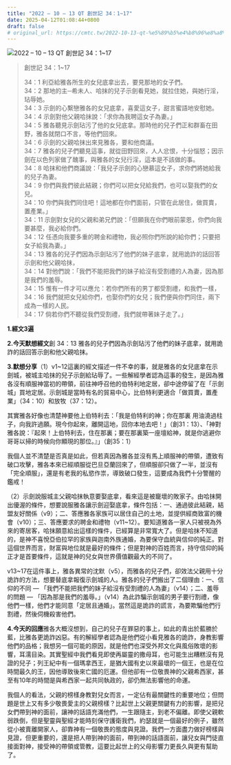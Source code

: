 ```yaml
---
title: "2022 – 10 – 13 QT 創世記 34：1~17"
date: 2025-04-12T01:08:44+0800
draft: false
# original_url: https://cmtc.tw/2022-10-13-qt-%e5%89%b5%e4%b8%96%e8%a8%98-34%ef%bc%9a117
---
```


![2022 – 10 – 13 QT 創世記 34：1~17](/images/qt.jpg  "2022 – 10 – 13 QT 創世記 34：1~17")

> 創世記 34：1~17
>
> 34：1 利亞給雅各所生的女兒底拿出去，要見那地的女子們。  
> 34：2 那地的主─希未人、哈抹的兒子示劍看見她，就拉住她，與她行淫，玷辱她。  
> 34：3 示劍的心繫戀雅各的女兒底拿，喜愛這女子，甜言蜜語地安慰她。  
> 34：4 示劍對他父親哈抹說：「求你為我聘這女子為妻。」  
> 34：5 雅各聽見示劍玷污了他的女兒底拿。那時他的兒子們正和群畜在田野，雅各就閉口不言，等他們回來。  
> 34：6 示劍的父親哈抹出來見雅各，要和他商議。  
> 34：7 雅各的兒子們聽見這事，就從田野回來，人人忿恨，十分惱怒；因示劍在以色列家做了醜事，與雅各的女兒行淫，這本是不該做的事。  
> 34：8 哈抹和他們商議說：「我兒子示劍的心戀慕這女子，求你們將她給我的兒子為妻。  
> 34：9 你們與我們彼此結親；你們可以把女兒給我們，也可以娶我們的女兒。  
> 34：10 你們與我們同住吧！這地都在你們面前，只管在此居住，做買賣，置產業。」  
> 34：11 示劍對女兒的父親和弟兄們說：「但願我在你們眼前蒙恩，你們向我要甚麼，我必給你們。  
> 34：12 任憑向我要多重的聘金和禮物，我必照你們所說的給你們；只要把女子給我為妻。」  
> 34：13 雅各的兒子們因為示劍玷污了他們的妹子底拿，就用詭詐的話回答示劍和他父親哈抹，  
> 34：14 對他們說：「我們不能把我們的妹子給沒有受割禮的人為妻，因為那是我們的羞辱。  
> 34：15 惟有一件才可以應允：若你們所有的男丁都受割禮，和我們一樣，  
> 34：16 我們就把女兒給你們，也娶你們的女兒；我們便與你們同住，兩下成為一樣的人民。  
> 34：17 倘若你們不聽從我們受割禮，我們就帶著妹子走了。」

**1.經文3遍**

**2.今天默想經文**創 34：13 雅各的兒子們因為示劍玷污了他們的妹子底拿，就用詭詐的話回答示劍和他父親哈抹。

**3.默想分享**（1）v1~12這裏的經文描述一件不幸的事，就是雅各的女兒底拿在示劍城，被城主哈抹的兒子示劍給玷辱了。一些解經學者認為這事的發生，是因為雅各沒有順服神當初的帶領，前往神呼召他的伯特利地定居，卻中途停留了在「示劍城」買地定居。示劍城是當時有名的貿易中心，比伯特利更適合「做買賣，置產業」（34：10）和放牧（37：12）。

其實雅各好像也清楚神要他上伯特利去：「我是伯特利的神；你在那裏 用油澆過柱子，向我許過願。現今你起來，離開這地，回你本地去吧！」（創31：13）、「神對雅各說：『起來！上伯特利去，住在那裏；要在那裏築一座壇給神，就是你逃避你哥哥以掃的時候向你顯現的那位。』」（創35：1）

我個人並不清楚是否真是如此，但若真因為雅各並沒有馬上順服神的帶領，遭致有破口攻擊，雅各本來已經順服從巴旦亞蘭回來了，但順服卻只做了一半，並沒有「完全順服」，還是有老我的私慾作祟，導致破口發生，這要成為我們十分警醒的鑑戒！

（2）示劍說服城主父親哈抹執意要娶底拿，看來這是被竉壞的敗家子。由哈抹開出優渥的條件，想要說服雅各讓示劍迎娶底拿，條件包括：一、通過彼此結親，結盟友好關係（v9）；二、答應雅各家族可以居住自己的土地，並提供經商致富的機會（v10）；三、答應要求的聘金和禮物（v11~12）。要知道雅各一家人只被視為外來的寄居客，哈抹願意給出這樣的條件，已經算是非常寬大了。但是哈抹不知道的，是神不喜悅亞伯拉罕的家族與迦南外族通婚，為要保守血統與信仰的純正。對這個世界而言，財富與地位就是最好的條件；但是對神的百姓而言，持守信仰的純正才是首要條件，這就是神的兒女與世界價值觀最大的不同了。

v13~17在這件事上，雅各異常的沈默（v5），而雅各的兒子們，卻效法父親用十分詭詐的方法，想要替底拿報復示劍城的人。雅各的兒子們搬出了二個理由：一、信仰的不同 — 「我們不能把我們的妹子給沒有受割禮的人為妻」（v14）；二、羞辱的問題 — 「因為那是我們的羞辱。」（v14）為此詐騙示劍城的男子要行割禮，像他們一樣，他們才能同意「定居且通婚」。當然這是詭詐的謊言，為要欺騙他們行割禮，然後伺機殺害他們。

**4.今天的回應**雅各大概沒想到，自己的兒子在罪惡的事上，如此的青出於藍勝於藍，比雅各更詭詐凶惡。有的解經學者認為是他們從小看見雅各的詭詐，身教影響他們的品格；我想另一個可能的原因，就是他們也深受外邦文化與風俗敗壞的影響，耳濡目染。其實聖經中我們看見即使再屬靈的撒母耳，也可能生出糟糕沒有見證的兒子；列王紀中有一個瑪拿西王，是猶大國有史以來最壞的一個王，也是在位時間最久的王，因他導致後來亡國的厄運。但他卻有一位敬畏神的父親希西家，甚至有10年的時間是與希西家一起共同執政的，卻仍無法影響他的命運。

我個人的看法，父親的榜樣身教對兒女而言，一定佔有最關鍵性的重要地位；但問題是世上又有多少敬畏愛主的父親榜樣？比起世上父親更關鍵有力的影響，是把兒女們帶到神的面前，讓神的話語充滿他們，一生跟隨主，到老不偏離。即使父親軟弱跌倒，但是聖靈與聖經才能時刻保守護衛我們，約瑟就是一個最好的例子，雖然從小被賣離開家人，卻靠神有一個敬畏的態度與見證。我們一方面盡力做好榜樣與見證，但更重要的，還是把人帶到神的面前，帶到神的話語面前，讓兒女與門徒直接面對神，接受神的帶領或管教，這要比起世上的父母影響力更長久與更有幫助了。